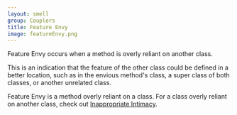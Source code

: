 ```yaml
---
layout: smell
group: Couplers
title: Feature Envy
image: featureEnvy.png
---
```

Feature Envy occurs when a method is overly reliant on another class.

This is an indication that the feature of the other class could be defined in a better location, such as in the envious method's class, a super class of both classes, or another unrelated class.

Feature Envy is a method overly reliant on a class. For a class overly reliant on another class, check out [Inappropriate Intimacy](inappropriate-intimacy).